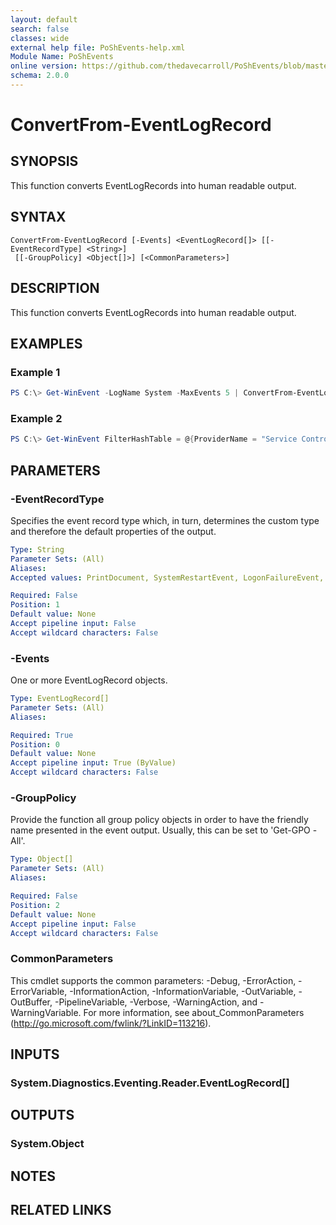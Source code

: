 ```yaml
---
layout: default
search: false
classes: wide
external help file: PoShEvents-help.xml
Module Name: PoShEvents
online version: https://github.com/thedavecarroll/PoShEvents/blob/master/OnlineHelp/ConvertFrom-EventLogRecord.md
schema: 2.0.0
---
```


# ConvertFrom-EventLogRecord

## SYNOPSIS
This function converts EventLogRecords into human readable output.

## SYNTAX

```
ConvertFrom-EventLogRecord [-Events] <EventLogRecord[]> [[-EventRecordType] <String>]
 [[-GroupPolicy] <Object[]>] [<CommonParameters>]
```

## DESCRIPTION
This function converts EventLogRecords into human readable output.

## EXAMPLES

### Example 1
```powershell
PS C:\> Get-WinEvent -LogName System -MaxEvents 5 | ConvertFrom-EventLogRecord
```

### Example 2
```powershell
PS C:\> Get-WinEvent FilterHashTable = @{ProviderName = "Service Control Manager"} -MaxEvents 5 | ConvertFrom-EventLogRecord -EventRecordType ServiceEvent
```

## PARAMETERS

### -EventRecordType
Specifies the event record type which, in turn, determines the custom type and therefore the default properties of the output.

```yaml
Type: String
Parameter Sets: (All)
Aliases:
Accepted values: PrintDocument, SystemRestartEvent, LogonFailureEvent, OSVersionFromEvent, RemoteLogonEvent, ServiceEvent, GPOProcessingEvent, KMSClientEvent, KMSHostEvent, KMSHostLicenseCheckEvent

Required: False
Position: 1
Default value: None
Accept pipeline input: False
Accept wildcard characters: False
```

### -Events
One or more EventLogRecord objects.

```yaml
Type: EventLogRecord[]
Parameter Sets: (All)
Aliases:

Required: True
Position: 0
Default value: None
Accept pipeline input: True (ByValue)
Accept wildcard characters: False
```

### -GroupPolicy
Provide the function all group policy objects in order to have the friendly name presented in the event output. Usually, this can be set to 'Get-GPO -All'.

```yaml
Type: Object[]
Parameter Sets: (All)
Aliases:

Required: False
Position: 2
Default value: None
Accept pipeline input: False
Accept wildcard characters: False
```

### CommonParameters
This cmdlet supports the common parameters: -Debug, -ErrorAction, -ErrorVariable, -InformationAction, -InformationVariable, -OutVariable, -OutBuffer, -PipelineVariable, -Verbose, -WarningAction, and -WarningVariable.
For more information, see about_CommonParameters (http://go.microsoft.com/fwlink/?LinkID=113216).

## INPUTS

### System.Diagnostics.Eventing.Reader.EventLogRecord[]

## OUTPUTS

### System.Object

## NOTES

## RELATED LINKS
